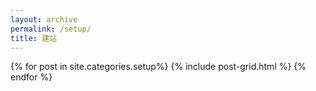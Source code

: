 ```yaml
---
layout: archive
permalink: /setup/
title: 建站
---
```


<div class="tiles">
{% for post in site.categories.setup%}
	{% include post-grid.html %}
{% endfor %}
</div><!-- /.tiles -->

